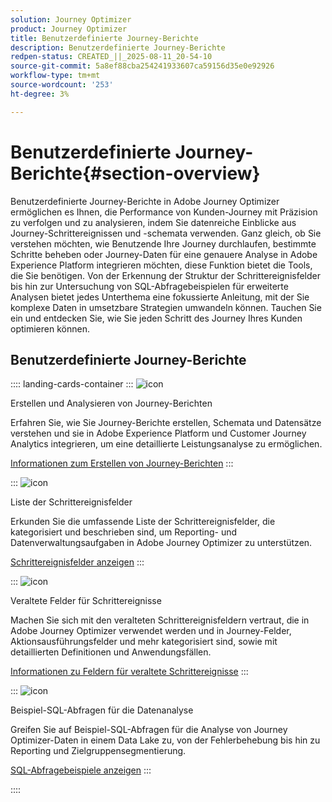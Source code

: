 ```yaml
---
solution: Journey Optimizer
product: Journey Optimizer
title: Benutzerdefinierte Journey-Berichte
description: Benutzerdefinierte Journey-Berichte
redpen-status: CREATED_||_2025-08-11_20-54-10
source-git-commit: 5a8ef88cba254241933607ca59156d35e0e92926
workflow-type: tm+mt
source-wordcount: '253'
ht-degree: 3%

---
```



# Benutzerdefinierte Journey-Berichte{#section-overview}

Benutzerdefinierte Journey-Berichte in Adobe Journey Optimizer ermöglichen es Ihnen, die Performance von Kunden-Journey mit Präzision zu verfolgen und zu analysieren, indem Sie datenreiche Einblicke aus Journey-Schrittereignissen und -schemata verwenden. Ganz gleich, ob Sie verstehen möchten, wie Benutzende Ihre Journey durchlaufen, bestimmte Schritte beheben oder Journey-Daten für eine genauere Analyse in Adobe Experience Platform integrieren möchten, diese Funktion bietet die Tools, die Sie benötigen. Von der Erkennung der Struktur der Schrittereignisfelder bis hin zur Untersuchung von SQL-Abfragebeispielen für erweiterte Analysen bietet jedes Unterthema eine fokussierte Anleitung, mit der Sie komplexe Daten in umsetzbare Strategien umwandeln können. Tauchen Sie ein und entdecken Sie, wie Sie jeden Schritt des Journey Ihres Kunden optimieren können.

## Benutzerdefinierte Journey-Berichte

:::: landing-cards-container
:::
![icon](https://cdn.experienceleague.adobe.com/icons/chart-line.svg?lang=de)

Erstellen und Analysieren von Journey-Berichten

Erfahren Sie, wie Sie Journey-Berichte erstellen, Schemata und Datensätze verstehen und sie in Adobe Experience Platform und Customer Journey Analytics integrieren, um eine detaillierte Leistungsanalyse zu ermöglichen.

[Informationen zum Erstellen von Journey-Berichten](../using/reports/sharing-overview.md)
:::

:::
![icon](https://cdn.experienceleague.adobe.com/icons/list-check.svg?lang=de)

Liste der Schrittereignisfelder

Erkunden Sie die umfassende Liste der Schrittereignisfelder, die kategorisiert und beschrieben sind, um Reporting- und Datenverwaltungsaufgaben in Adobe Journey Optimizer zu unterstützen.

[Schrittereignisfelder anzeigen](../using/reports/sharing-field-list.md)
:::

:::
![icon](https://cdn.experienceleague.adobe.com/icons/book.svg?lang=de)

Veraltete Felder für Schrittereignisse

Machen Sie sich mit den veralteten Schrittereignisfeldern vertraut, die in Adobe Journey Optimizer verwendet werden und in Journey-Felder, Aktionsausführungsfelder und mehr kategorisiert sind, sowie mit detaillierten Definitionen und Anwendungsfällen.

[Informationen zu Feldern für veraltete Schrittereignisse](legacy-step-event-fields-landing-page.md)
:::

:::
![icon](https://cdn.experienceleague.adobe.com/icons/code-branch.svg?lang=de)

Beispiel-SQL-Abfragen für die Datenanalyse

Greifen Sie auf Beispiel-SQL-Abfragen für die Analyse von Journey Optimizer-Daten in einem Data Lake zu, von der Fehlerbehebung bis hin zu Reporting und Zielgruppensegmentierung.

[SQL-Abfragebeispiele anzeigen](../using/reports/query-examples.md)
:::

::::
